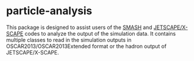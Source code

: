 particle-analysis
=================

This package is designed to assist users of the [SMASH](https://smash-transport.github.io/) and [JETSCAPE/X-SCAPE](https://jetscape.org/) codes to analyze the output of the simulation data.
It contains multiple classes to read in the simulation outputs in OSCAR2013/OSCAR2013Extended format or the hadron output of JETSCAPE/X-SCAPE.

